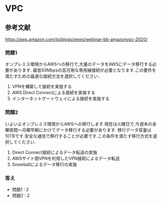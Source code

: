 # VPC

## 参考文献

https://aws.amazon.com/jp/blogs/news/webinar-bb-amazonvpc-2020/

### 問題1
オンプレミス環境からAWSへの移行で,大量のデータをAWSにデータ移行する必要があります.
最低50Mbpsの高可用な専用線接続が必要となります.この要件を満たすための最適な接続方法を選択してください．

1. VPNを構築して接続を実施する
2. AWS Direct Connectによる接続を実施する
3. インターネットゲートウェイによる接続を実施する

### 問題2
いよいよオンプレミス環境からAWSへの移行します.現在は火曜日で,今週末の金曜夜間〜月曜早朝にかけてデータ移行する必要があります.
移行データ容量は10TBです.安全な通信で移行することが必要です.この条件を満たす移行方式を選択してください.

1. Direct Connect接続によるデータ転送の実施
1. AWSサイト間VPNを利用したVPN接続によるデータ転送
1. Snowballによるデータ移行の実施

### 答え
- 問題1 : 2
- 問題2 : 2
